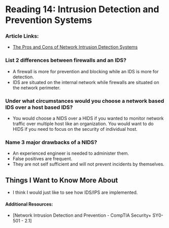 # Reading 14: Intrusion Detection and Prevention Systems 

### Article Links: 
- [The Pros and Cons of Network Intrusion Detection Systems](https://blog.rapid7.com/2017/01/11/the-pros-cons-of-intrusion-detection-systems/)

### List 2 differences between firewalls and an IDS? 
- A firewall is more for prevention and blocking while an IDS is more for detection. 
-  IDS are situated on the internal network while firewalls are situated on the network perimeter. 
### Under what circumstances would you choose a network based IDS over a host based IDS? 
- You would choose a NIDS over a HIDS if you wanted to monitor network traffic over multiple host like an organization. You would want to do HIDS if you need to focus on the security of individual host. 
### Name 3 major drawbacks of a NIDS? 
- An experienced engineer is needed to administer them.
- False positives are frequent. 
- They are not self sufficient and will not prevent incidents by themselves. 
## Things I Want to Know More About
- I think I would just like to see how IDS/IPS are implemented. 

#### Additional Resources: 
- [Network Intrusion Detection and Prevention - CompTIA Security+ SY0-501 - 2.1]